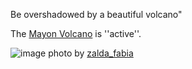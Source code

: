 Be overshadowed by a beautiful volcano"

The [Mayon Volcano](https://en.wikipedia.org/wiki/Mayon_Volcano) is ''active''.

![image](https://farm5.static.flickr.com/4101/4781470828_f4fdb03d7f.jpg)
photo by [zalda_fabia](zalda_fabia|https://www.flickr.com/photos/zaldy_fabia/4781470828/sizes/m/)

